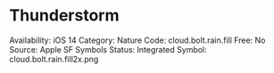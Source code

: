 # Thunderstorm

Availability: iOS 14
Category: Nature
Code: cloud.bolt.rain.fill
Free: No
Source: Apple SF Symbols
Status: Integrated
Symbol: cloud.bolt.rain.fill2x.png